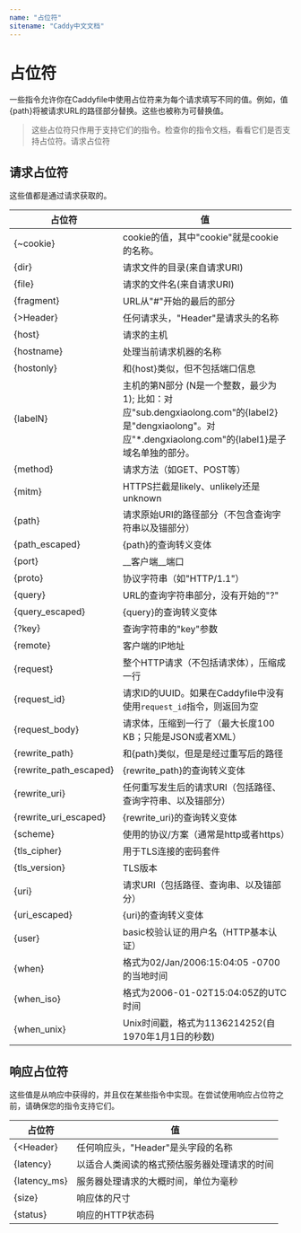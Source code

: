 ```yaml
---
name: "占位符"
sitename: "Caddy中文文档"
---
```


# 占位符

一些指令允许你在Caddyfile中使用占位符来为每个请求填写不同的值。例如，值{path}将被请求URL的路径部分替换。这些也被称为可替换值。

> 这些占位符只作用于支持它们的指令。检查你的指令文档，看看它们是否支持占位符。请求占位符

## 请求占位符
这些值都是通过请求获取的。

| 占位符   | 值                                                      |
|---------|---------------------------------------------------------|
| {~cookie}  | cookie的值，其中"cookie"就是cookie的名称。                 |
| {dir}      | 请求文件的目录(来自请求URI)   |˙
| {file}     | 请求的文件名(来自请求URI)  |
| {fragment} | URL从"#"开始的最后的部分  |
| {>Header}  | 任何请求头，"Header"是请求头的名称 |
| {host}     | 请求的主机  |
| {hostname} | 处理当前请求机器的名称  |
| {hostonly} | 和{host}类似，但不包括端口信息  |
| {labelN}   | 主机的第N部分 (N是一个整数，最少为1); 比如：对应"sub.dengxiaolong.com"的{label2}是"dengxiaolong"。对应"*.dengxiaolong.com"的{label1}是子域名单独的部分。  |
| {method}   | 请求方法（如GET、POST等）  |
| {mitm}     | HTTPS拦截是likely、unlikely还是unknown  |
| {path}     | 请求原始URI的路径部分（不包含查询字符串以及锚部分）  |
| {path_escaped} | {path}的查询转义变体  |
| {port}     | __客户端__端口  |
| {proto}    | 协议字符串（如"HTTP/1.1"）  |
| {query}    | URL的查询字符串部分，没有开始的"?"  |
| {query_escaped} | {query}的查询转义变体  |
| {?key}     | 查询字符串的"key"参数  |
| {remote}   | 客户端的IP地址  |
| {request}  | 整个HTTP请求（不包括请求体），压缩成一行  |
| {request_id} | 请求ID的UUID。如果在Caddyfile中没有使用`request_id`指令，则返回为空 |
| {request_body} | 请求体，压缩到一行了（最大长度100 KB；只能是JSON或者XML）  |
| {rewrite_path} | 和{path}类似，但是是经过重写后的路径 |
| {rewrite_path_escaped} | {rewrite_path}的查询转义变体  |
| {rewrite_uri} | 任何重写发生后的请求URI（包括路径、查询字符串、以及锚部分）  |
| {rewrite_uri_escaped} | {rewrite_uri}的查询转义变体  |
| {scheme}   | 使用的协议/方案（通常是http或者https）  |
| {tls_cipher} | 用于TLS连接的密码套件  |
| {tls_version} | TLS版本  |
| {uri} | 请求URI（包括路径、查询串、以及锚部分）  |
| {uri_escaped} | {uri}的查询转义变体  |
| {user} | basic校验认证的用户名（HTTP基本认证）  |
| {when} | 格式为02/Jan/2006:15:04:05 -0700的当地时间  |
| {when_iso} | 格式为2006-01-02T15:04:05Z的UTC时间  |
| {when_unix} | Unix时间戳，格式为1136214252(自1970年1月1日的秒数)  |


## 响应占位符

这些值是从响应中获得的，并且仅在某些指令中实现。在尝试使用响应占位符之前，请确保您的指令支持它们。


| 占位符   | 值                                                      |
|---------|---------------------------------------------------------|
| {<Header} | 任何响应头，"Header"是头字段的名称  |
| {latency} | 以适合人类阅读的格式预估服务器处理请求的时间  |
| {latency_ms} | 服务器处理请求的大概时间，单位为毫秒  |
| {size} | 响应体的尺寸  |
| {status} | 响应的HTTP状态码  |
